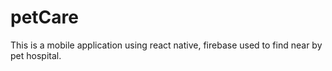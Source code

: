 # petCare
This is a mobile application using react native, firebase used to find near by pet hospital. 
